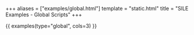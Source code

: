 +++
aliases = ["examples/global.html"]
template = "static.html"
title = "SILE Examples - Global Scripts"
+++

{{ examples(type="global", cols=3) }}
